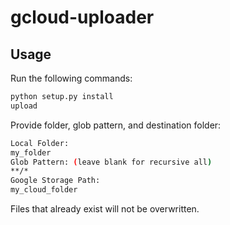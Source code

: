 # gcloud-uploader

## Usage

Run the following commands:

```bash
python setup.py install
upload
```

Provide folder, glob pattern, and destination folder:

```bash
Local Folder:
my_folder
Glob Pattern: (leave blank for recursive all)
**/*
Google Storage Path:
my_cloud_folder
```

Files that already exist will not be overwritten.
